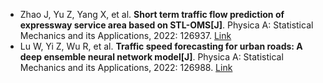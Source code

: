 * Zhao J, Yu Z, Yang X, et al. <b>Short term traffic flow prediction of expressway service area based on STL-OMS[J]</b>. Physica A: Statistical Mechanics and its Applications, 2022: 126937. [Link](https://www.sciencedirect.com/science/article/pii/S0378437122000516)
* Lu W, Yi Z, Wu R, et al. <b>Traffic speed forecasting for urban roads: A deep ensemble neural network model[J]</b>. Physica A: Statistical Mechanics and its Applications, 2022: 126988. [Link](https://www.sciencedirect.com/science/article/pii/S0378437122000760)